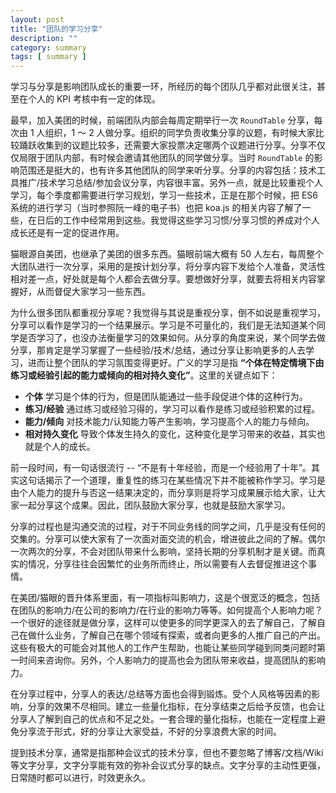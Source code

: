 ```yaml
---
layout: post
title: "团队的学习分享"
description: ""
category: summary
tags: [ summary ]
---
```


学习与分享是影响团队成长的重要一环，所经历的每个团队几乎都对此很关注，甚至在个人的 KPI 考核中有一定的体现。

<!-- more -->

最早，加入美团的时候，前端团队内部会每周定期举行一次 `RoundTable` 分享，每次由 1 人组织，1 ～ 2 人做分享。组织的同学负责收集分享的议题，有时候大家比较踊跃收集到的议题比较多，还需要大家投票决定哪两个议题进行分享。分享不仅仅局限于团队内部，有时候会邀请其他团队的同学做分享。当时 `RoundTable` 的影响范围还是挺大的，也有许多其他团队的同学来听分享。分享的内容包括：技术工具推广/技术学习总结/参加会议分享，内容很丰富。另外一点，就是比较重视个人学习，每个季度都需要进行学习规划，学习一些技术，正是在那个时候，把 ES6 系统的进行学习（当时参照阮一峰的电子书）也把 koa.js 的相关内容了解了一些，在日后的工作中经常用到这些。我觉得这些学习习惯/分享习惯的养成对个人成长还是有一定的促进作用。

猫眼源自美团，也继承了美团的很多东西。猫眼前端大概有 50 人左右，每周整个大团队进行一次分享，采用的是按计划分享，将分享内容下发给个人准备，灵活性相对差一点，好处就是每个人都会去做分享。要想做好分享，就要去将相关内容掌握好，从而督促大家学习一些东西。

为什么很多团队都重视分享呢？我觉得与其说是重视分享，倒不如说是重视学习，分享可以看作是学习的一个结果展示。学习是不可量化的，我们是无法知道某个同学是否学习了，也没办法衡量学习的效果如何。从分享的角度来说，某个同学去做分享，那肯定是学习掌握了一些经验/技术/总结，通过分享让影响更多的人去学习，进而让整个团队的学习氛围变得更好。广义的学习是指 **“个体在特定情境下由练习或经验引起的能力或倾向的相对持久变化”**。这里的关键点如下：

- **个体** 学习是个体的行为，但是团队能通过一些手段促进个体的这种行为。
- **练习/经验** 通过练习或经验习得的，学习可以看作是练习或经验积累的过程。
- **能力/倾向** 对技术能力/认知能力等产生影响，学习提高个人的能力与倾向。
- **相对持久变化** 导致个体发生持久的变化，这种变化是学习带来的收益，其实也就是个人的成长。

前一段时间，有一句话很流行 -- “不是有十年经验，而是一个经验用了十年”。其实这句话揭示了一个道理，重复性的练习在某些情况下并不能被称作学习。学习是由个人能力的提升与否这一结果决定的，而分享则是将学习成果展示给大家，让大家一起分享这个成果。因此，团队鼓励大家分享，也就是鼓励大家学习。

分享的过程也是沟通交流的过程，对于不同业务线的同学之间，几乎是没有任何的交集的。分享可以使大家有了一次面对面交流的机会，增进彼此之间的了解。偶尔一次两次的分享，不会对团队带来什么影响，坚持长期的分享机制才是关键。而真实的情况，分享往往会因繁忙的业务所而终止，所以需要有人去督促推进这个事情。

在美团/猫眼的晋升体系里面，有一项指标叫影响力，这是个很宽泛的概念，包括在团队的影响力/在公司的影响力/在行业的影响力等等。如何提高个人影响力呢？一个很好的途径就是做分享，这样可以使更多的同学更深入的去了解自己，了解自己在做什么业务，了解自己在哪个领域有探索，或者向更多的人推广自己的产出。这些有极大的可能会对其他人的工作产生帮助，也能让某些同学碰到同类问题时第一时间来咨询你。另外，个人影响力的提高也会为团队带来收益，提高团队的影响力。

在分享过程中，分享人的表达/总结等方面也会得到锻炼。受个人风格等因素的影响，分享的效果不尽相同。建立一些量化指标，在分享结束之后给予反馈，也会让分享人了解到自己的优点和不足之处。一套合理的量化指标，也能在一定程度上避免分享流于形式，好的分享让大家受益，不好的分享浪费大家的时间。

提到技术分享，通常是指那种会议式的技术分享，但也不要忽略了博客/文档/Wiki等文字分享，文字分享能有效的弥补会议式分享的缺点。文字分享的主动性更强，日常随时都可以进行，时效更永久。
